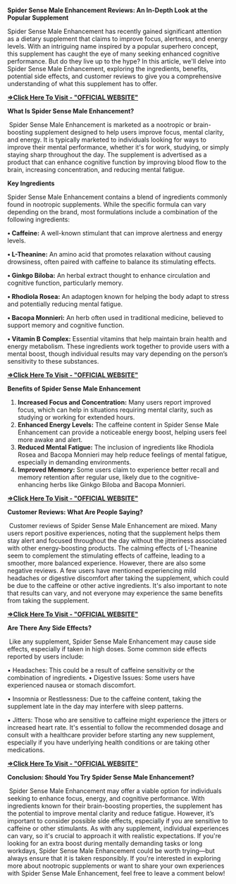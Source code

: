 <p></p><p class="MsoNormal"><b>Spider Sense Male Enhancement Reviews: An In-Depth Look
at the Popular Supplement <o:p></o:p></b></p>

<p class="MsoNormal">Spider Sense Male Enhancement has recently gained
significant attention as a dietary supplement that claims to improve focus,
alertness, and energy levels. With an intriguing name inspired by a popular
superhero concept, this supplement has caught the eye of many seeking enhanced
cognitive performance. But do they live up to the hype? In this article, we'll
delve into Spider Sense Male Enhancement, exploring the ingredients, benefits,
potential side effects, and customer reviews to give you a comprehensive understanding
of what this supplement has to offer.<o:p></o:p></p>

<p class="MsoNormal"><a href="https://nutraxyz.com/raam"><b>=&gt;Click Here To
Visit - "OFFICIAL WEBSITE"</b></a><b><o:p></o:p></b></p>

<p class="MsoNormal"><b>What Is Spider Sense Male Enhancement?<o:p></o:p></b></p>

<p class="MsoNormal"><span style="mso-spacerun: yes;">&nbsp;</span>Spider Sense Male
Enhancement is marketed as a nootropic or brain-boosting supplement designed to
help users improve focus, mental clarity, and energy. It is typically marketed
to individuals looking for ways to improve their mental performance, whether
it's for work, studying, or simply staying sharp throughout the day. The
supplement is advertised as a product that can enhance cognitive function by
improving blood flow to the brain, increasing concentration, and reducing
mental fatigue.<o:p></o:p></p>

<p class="MsoNormal"><b>Key Ingredients <o:p></o:p></b></p>

<p class="MsoNormal">Spider Sense Male Enhancement contains a blend of
ingredients commonly found in nootropic supplements. While the specific formula
can vary depending on the brand, most formulations include a combination of the
following ingredients: <o:p></o:p></p>

<p class="MsoNormal"><b>• Caffeine:</b> A well-known stimulant that can improve
alertness and energy levels. <o:p></o:p></p>

<p class="MsoNormal"><b>• L-Theanine:</b> An amino acid that promotes relaxation
without causing drowsiness, often paired with caffeine to balance its
stimulating effects. <o:p></o:p></p>

<p class="MsoNormal"><b>• Ginkgo Biloba:</b> An herbal extract thought to enhance
circulation and cognitive function, particularly memory. <o:p></o:p></p>

<p class="MsoNormal"><b>• Rhodiola Rosea:</b> An adaptogen known for helping the
body adapt to stress and potentially reducing mental fatigue. <o:p></o:p></p>

<p class="MsoNormal"><b>• Bacopa Monnieri:</b> An herb often used in traditional
medicine, believed to support memory and cognitive function. <o:p></o:p></p>

<p class="MsoNormal"><b>• Vitamin B Complex:</b> Essential vitamins that help
maintain brain health and energy metabolism. These ingredients work together to
provide users with a mental boost, though individual results may vary depending
on the person’s sensitivity to these substances.<o:p></o:p></p>

<p class="MsoNormal"><a href="https://nutraxyz.com/raam"><b>=&gt;Click Here To
Visit - "OFFICIAL WEBSITE"</b></a><b><o:p></o:p></b></p>

<p class="MsoNormal"><b>Benefits of Spider Sense Male Enhancement<o:p></o:p></b></p>

<ol start="1" style="margin-top: 0cm;" type="1">
 <li class="MsoNormal" style="mso-list: l0 level1 lfo1; tab-stops: list 36.0pt;"><b>Increased
     Focus and Concentration:</b> Many users report improved focus, which can
     help in situations requiring mental clarity, such as studying or working
     for extended hours.<o:p></o:p></li>
 <li class="MsoNormal" style="mso-list: l0 level1 lfo1; tab-stops: list 36.0pt;"><b>Enhanced
     Energy Levels:</b> The caffeine content in Spider Sense Male Enhancement
     can provide a noticeable energy boost, helping users feel more awake and
     alert.<o:p></o:p></li>
 <li class="MsoNormal" style="mso-list: l0 level1 lfo1; tab-stops: list 36.0pt;"><b>Reduced
     Mental Fatigue:</b> The inclusion of ingredients like Rhodiola Rosea and
     Bacopa Monnieri may help reduce feelings of mental fatigue, especially in
     demanding environments.<o:p></o:p></li>
 <li class="MsoNormal" style="mso-list: l0 level1 lfo1; tab-stops: list 36.0pt;"><b>Improved
     Memory:</b> Some users claim to experience better recall and memory
     retention after regular use, likely due to the cognitive-enhancing herbs
     like Ginkgo Biloba and Bacopa Monnieri.<o:p></o:p></li>
</ol>

<p class="MsoNormal"><a href="https://nutraxyz.com/raam"><b>=&gt;Click Here To
Visit - "OFFICIAL WEBSITE"</b></a><b><o:p></o:p></b></p>

<p class="MsoNormal"><b>Customer Reviews: What Are People Saying?<o:p></o:p></b></p>

<p class="MsoNormal"><span style="mso-spacerun: yes;">&nbsp;</span>Customer reviews of
Spider Sense Male Enhancement are mixed. Many users report positive
experiences, noting that the supplement helps them stay alert and focused
throughout the day without the jitteriness associated with other
energy-boosting products. The calming effects of L-Theanine seem to complement
the stimulating effects of caffeine, leading to a smoother, more balanced
experience. However, there are also some negative reviews. A few users have
mentioned experiencing mild headaches or digestive discomfort after taking the
supplement, which could be due to the caffeine or other active ingredients.
It's also important to note that results can vary, and not everyone may
experience the same benefits from taking the supplement.<o:p></o:p></p>

<p class="MsoNormal"><a href="https://nutraxyz.com/raam"><b>=&gt;Click Here To
Visit - "OFFICIAL WEBSITE"</b></a><b><o:p></o:p></b></p>

<p class="MsoNormal"><b>Are There Any Side Effects?<o:p></o:p></b></p>

<p class="MsoNormal"><span style="mso-spacerun: yes;">&nbsp;</span>Like any supplement,
Spider Sense Male Enhancement may cause side effects, especially if taken in
high doses. Some common side effects reported by users include: <o:p></o:p></p>

<p class="MsoNormal">• Headaches: This could be a result of caffeine sensitivity
or the combination of ingredients. • Digestive Issues: Some users have
experienced nausea or stomach discomfort. <o:p></o:p></p>

<p class="MsoNormal">• Insomnia or Restlessness: Due to the caffeine content,
taking the supplement late in the day may interfere with sleep patterns. <o:p></o:p></p>

<p class="MsoNormal">• Jitters: Those who are sensitive to caffeine might
experience the jitters or increased heart rate. It's essential to follow the
recommended dosage and consult with a healthcare provider before starting any
new supplement, especially if you have underlying health conditions or are
taking other medications.<o:p></o:p></p>

<p class="MsoNormal"><a href="https://nutraxyz.com/raam"><b>=&gt;Click Here To
Visit - "OFFICIAL WEBSITE"</b></a><b><o:p></o:p></b></p>

<p class="MsoNormal"><b>Conclusion: Should You Try Spider Sense Male Enhancement?<o:p></o:p></b></p>

<p class="MsoNormal"><span style="mso-spacerun: yes;">&nbsp;</span>Spider Sense Male
Enhancement may offer a viable option for individuals seeking to enhance focus,
energy, and cognitive performance. With ingredients known for their
brain-boosting properties, the supplement has the potential to improve mental
clarity and reduce fatigue. However, it’s important to consider possible side
effects, especially if you are sensitive to caffeine or other stimulants. As
with any supplement, individual experiences can vary, so it's crucial to
approach it with realistic expectations. If you're looking for an extra boost
during mentally demanding tasks or long workdays, Spider Sense Male Enhancement
could be worth trying—but always ensure that it is taken responsibly. If you're
interested in exploring more about nootropic supplements or want to share your
own experiences with Spider Sense Male Enhancement, feel free to leave a
comment below!<o:p></o:p></p>

<p class="MsoNormal"><o:p>&nbsp;</o:p></p><br /><p></p>
